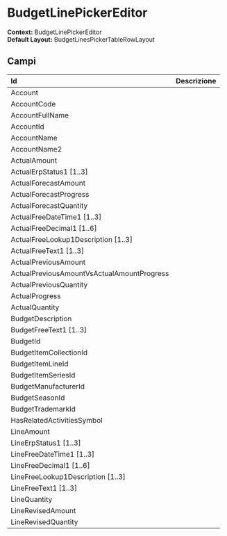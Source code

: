 # BudgetLinePickerEditor

**Context:** BudgetLinePickerEditor  
**Default Layout:** BudgetLinesPickerTableRowLayout

## Campi

| Id | Descrizione |
| :--- | :--- |
| Account |  |
| AccountCode |  |
| AccountFullName |  |
| AccountId |  |
| AccountName |  |
| AccountName2 |  |
| ActualAmount |  |
| ActualErpStatus1 \[1..3\] |  |
| ActualForecastAmount |  |
| ActualForecastProgress |  |
| ActualForecastQuantity |  |
| ActualFreeDateTime1 \[1..3\] |  |
| ActualFreeDecimal1 \[1..6\] |  |
| ActualFreeLookup1Description \[1..3\] |  |
| ActualFreeText1 \[1..3\] |  |
| ActualPreviousAmount |  |
| ActualPreviousAmountVsActualAmountProgress |  |
| ActualPreviousQuantity |  |
| ActualProgress |  |
| ActualQuantity |  |
| BudgetDescription |  |
| BudgetFreeText1 \[1..3\] |  |
| BudgetId |  |
| BudgetItemCollectionId |  |
| BudgetItemLineId |  |
| BudgetItemSeriesId |  |
| BudgetManufacturerId |  |
| BudgetSeasonId |  |
| BudgetTrademarkId |  |
| HasRelatedActivitiesSymbol |  |
| LineAmount |  |
| LineErpStatus1 \[1..3\] |  |
| LineFreeDateTime1 \[1..3\] |  |
| LineFreeDecimal1 \[1..6\] |  |
| LineFreeLookup1Description \[1..3\] |  |
| LineFreeText1 \[1..3\] |  |
| LineQuantity |  |
| LineRevisedAmount |  |
| LineRevisedQuantity |  |

